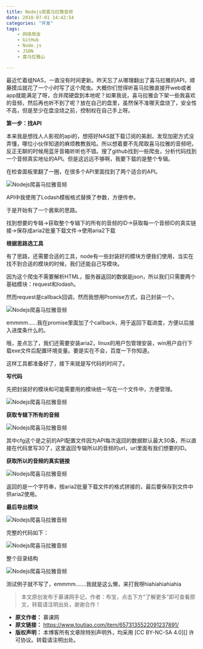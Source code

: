 ```yaml
---
title: Nodejs爬喜马拉雅音频
date: 2018-07-01 14:42:54
categories: "开发"
tags:
	- 网络爬虫
	- GitHub
	- Node.js
	- JSON
	- 喜马拉雅山

---
```


最近忙着组NAS，一直没有时间更新。昨天忘了从哪理翻出了喜马拉雅的API，顺藤摸瓜就花了一个小时写了这个爬虫。大概你们觉得听喜马拉雅直接开web或者app就能满足了呀，合并爬硬盘到本地呢？如果我说，喜马拉雅会下架一些我喜欢的音频，然后再也听不到了呢？放在自己的盘里，虽然保不准哪天盘烧了，安全性不高，但是至少在盘没烧之前，控制权在自己手上呀。

**第一步：找API**

本来我是想找人人影视的api的，想搭好NAS就下载订阅的美剧，发现加密方式没弄懂，哪位小伙伴知道的麻烦教教我哈。所以想着要不先爬取喜马拉雅的音频吧，反正无聊的时候用蓝牙音箱听听也不错。搜了github找到一些爬虫，分析代码找到一个音频真实地址的API。但是这远远不够啊，我要下载的是整个专辑。

在检查面板里翻了一圈，在很多个API里面找到了两个适合的API。

![Nodejs爬喜马拉雅音频][Nodejs]

API中我使用了Lodash模板格式替换了参数，方便传参。

于是开始有了一个酱紫的思路。

找到想要的专辑->获取整个专辑下的所有的音频的ID->获取每一个音频ID的真实链接->保存成aria2批量下载文件->使用aria2下载

**根据思路选工具**

有了思路，还需要合适的工具，node有一些封装好的模块方便我们使用，当实在找不到合适的模块的时候，我们还能自己写模块。

因为这个爬虫不需要解析HTML，服务器返回的数据是json，所以我们只需要两个基础模块：request和lodash。

然而request是callback回调，然而我想用Promise方式，自己封装一个。

![Nodejs爬喜马拉雅音频][Nodejs 1]

emmmm......我在promise里面加了个callback，用于返回下载进度，方便以后接入进度条什么的。

哦，差点忘了，我们还需要安装aria2，linux的用户包管理安装，win用户自行下载exe文件后配置环境变量。要是实在不会，百度一下你知道。

这样工具都准备好了，接下来就是写代码的时间了。

**写代码**

先把封装好的模块和可能需要用的模块统一写在一个文件中，方便管理。

![Nodejs爬喜马拉雅音频][Nodejs 2]

**获取专辑下所有的音频**

![Nodejs爬喜马拉雅音频][Nodejs 3]

其中cfg这个是之前的API配置文件因为API每次返回的数据默认最大30条，所以直接在代码里写30了，这里返回专辑所以的音频的url，url里面有我们想要的ID。

**获取所以的音频的真实链接**

![Nodejs爬喜马拉雅音频][Nodejs 4]

返回的是一个字符串，按aria2批量下载文件的格式拼接的，最后要保存到文件中供aria2使用。

**最后导出模块**

![Nodejs爬喜马拉雅音频][Nodejs 5]

完整的代码如下：

![Nodejs爬喜马拉雅音频][Nodejs 6]

整个目录结构

![Nodejs爬喜马拉雅音频][Nodejs 7]

测试例子就不写了，emmmm.......我就是这么懒，来打我呀hiahiahiahiahia

> 本文原创发布于慕课网手记，作者：布宝，点击下方“了解更多”即可查看原文，转载请注明出处，谢谢合作！


[Nodejs]: /pro/os/crawler/RRF7-3ERJ-FIEI.jpg
[Nodejs 1]: /pro/os/crawler/ZBEF-JM2I-RNUV.jpg
[Nodejs 2]: /pro/os/crawler/JBV6-ZNFU-FEBJ.jpg
[Nodejs 3]: /pro/os/crawler/UNZB-NMM7-BEFN.jpg
[Nodejs 4]: /pro/os/crawler/EMYR-3AMV-J2EN.jpg
[Nodejs 5]: /pro/os/crawler/IFYY-BAFN-M77B.jpg
[Nodejs 6]: /pro/os/crawler/JJIU-ZA6Z-7BJU.jpg
[Nodejs 7]: /pro/os/crawler/AAIR-BZFF-MNYE.jpg
 *  **原文作者：** 慕课网
 *  **原文链接：** https://www.toutiao.com/item/6573135522091237891/
 *  **版权声明：** 本博客所有文章除特别声明外，均采用 [CC BY-NC-SA 4.0][] 许可协议。转载请注明出处。